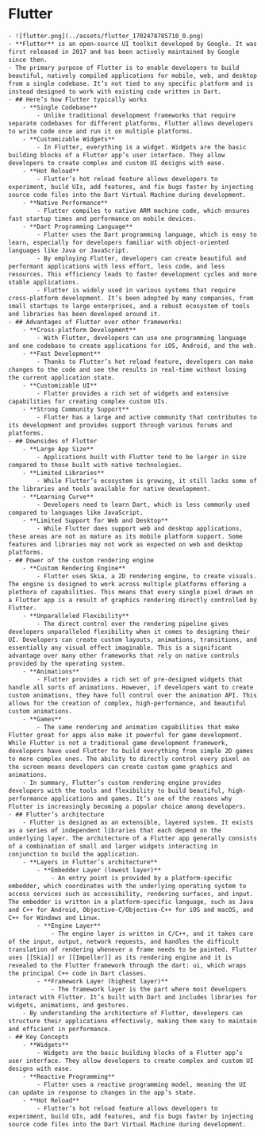 # Flutter
	- ![flutter.png](../assets/flutter_1702478785710_0.png)
	- **Flutter** is an open-source UI toolkit developed by Google. It was first released in 2017 and has been actively maintained by Google since then.
	- The primary purpose of Flutter is to enable developers to build beautiful, natively compiled applications for mobile, web, and desktop from a single codebase. It’s not tied to any specific platform and is instead designed to work with existing code written in Dart.
	- ## Here’s how Flutter typically works
		- **Single Codebase**
			- Unlike traditional development frameworks that require separate codebases for different platforms, Flutter allows developers to write code once and run it on multiple platforms.
		- **Customizable Widgets**
			- In Flutter, everything is a widget. Widgets are the basic building blocks of a Flutter app’s user interface. They allow developers to create complex and custom UI designs with ease.
		- **Hot Reload**
			- Flutter’s hot reload feature allows developers to experiment, build UIs, add features, and fix bugs faster by injecting source code files into the Dart Virtual Machine during development.
		- **Native Performance**
			- Flutter compiles to native ARM machine code, which ensures fast startup times and performance on mobile devices.
		- **Dart Programming Language**
			- Flutter uses the Dart programming language, which is easy to learn, especially for developers familiar with object-oriented languages like Java or JavaScript.
			- By employing Flutter, developers can create beautiful and performant applications with less effort, less code, and less resources. This efficiency leads to faster development cycles and more stable applications.
			- Flutter is widely used in various systems that require cross-platform development. It’s been adopted by many companies, from small startups to large enterprises, and a robust ecosystem of tools and libraries has been developed around it.
	- ## Advantages of Flutter over other frameworks:
		- **Cross-platform Development**
			- With Flutter, developers can use one programming language and one codebase to create applications for iOS, Android, and the web.
		- **Fast Development**
			- Thanks to Flutter’s hot reload feature, developers can make changes to the code and see the results in real-time without losing the current application state.
		- **Customizable UI**
			- Flutter provides a rich set of widgets and extensive capabilities for creating complex custom UIs.
		- **Strong Community Support**
			- Flutter has a large and active community that contributes to its development and provides support through various forums and platforms.
	- ## Downsides of Flutter
		- **Large App Size**
			- Applications built with Flutter tend to be larger in size compared to those built with native technologies.
		- **Limited Libraries**
			- While Flutter’s ecosystem is growing, it still lacks some of the libraries and tools available for native development.
		- **Learning Curve**
			- Developers need to learn Dart, which is less commonly used compared to languages like JavaScript.
		- **Limited Support for Web and Desktop**
			- While Flutter does support web and desktop applications, these areas are not as mature as its mobile platform support. Some features and libraries may not work as expected on web and desktop platforms.
	- ## Power of the custom rendering engine
		- **Custom Rendering Engine**
			- Flutter uses Skia, a 2D rendering engine, to create visuals. The engine is designed to work across multiple platforms offering a plethora of capabilities. This means that every single pixel drawn on a Flutter app is a result of graphics rendering directly controlled by Flutter.
		- **Unparalleled Flexibility**
			- The direct control over the rendering pipeline gives developers unparalleled flexibility when it comes to designing their UI. Developers can create custom layouts, animations, transitions, and essentially any visual effect imaginable. This is a significant advantage over many other frameworks that rely on native controls provided by the operating system.
		- **Animations**
			- Flutter provides a rich set of pre-designed widgets that handle all sorts of animations. However, if developers want to create custom animations, they have full control over the animation API. This allows for the creation of complex, high-performance, and beautiful custom animations.
		- **Games**
			- The same rendering and animation capabilities that make Flutter great for apps also make it powerful for game development. While Flutter is not a traditional game development framework, developers have used Flutter to build everything from simple 2D games to more complex ones. The ability to directly control every pixel on the screen means developers can create custom game graphics and animations.
		- In summary, Flutter’s custom rendering engine provides developers with the tools and flexibility to build beautiful, high-performance applications and games. It’s one of the reasons why Flutter is increasingly becoming a popular choice among developers.
	- ## Flutter’s architecture
		- Flutter is designed as an extensible, layered system. It exists as a series of independent libraries that each depend on the underlying layer. The architecture of a Flutter app generally consists of a combination of small and larger widgets interacting in conjunction to build the application.
		- **Layers in Flutter’s architecture**
			- **Embedder Layer (lowest layer)**
				- An entry point is provided by a platform-specific embedder, which coordinates with the underlying operating system to access services such as accessibility, rendering surfaces, and input. The embedder is written in a platform-specific language, such as Java and C++ for Android, Objective-C/Objective-C++ for iOS and macOS, and C++ for Windows and Linux.
			- **Engine Layer**
				- The engine layer is written in C/C++, and it takes care of the input, output, network requests, and handles the difficult translation of rendering whenever a frame needs to be painted. Flutter uses [[Skia]] or [[Impeller]] as its rendering engine and it is revealed to the Flutter framework through the dart: ui, which wraps the principal C++ code in Dart classes.
			- **Framework Layer (highest layer)**
				- The framework layer is the part where most developers interact with Flutter. It’s built with Dart and includes libraries for widgets, animations, and gestures.
		- By understanding the architecture of Flutter, developers can structure their applications effectively, making them easy to maintain and efficient in performance.
	- ## Key Concepts
		- **Widgets**
			- Widgets are the basic building blocks of a Flutter app’s user interface. They allow developers to create complex and custom UI designs with ease.
		- **Reactive Programming**
			- Flutter uses a reactive programming model, meaning the UI can update in response to changes in the app’s state.
		- **Hot Reload**
			- Flutter’s hot reload feature allows developers to experiment, build UIs, add features, and fix bugs faster by injecting source code files into the Dart Virtual Machine during development.